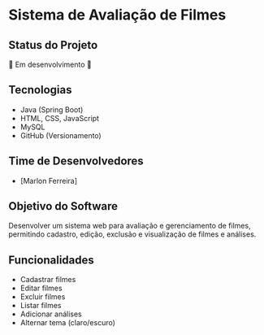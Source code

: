 # Sistema de Avaliação de Filmes

## Status do Projeto
🚧 Em desenvolvimento 🚧

## Tecnologias
- Java (Spring Boot)
- HTML, CSS, JavaScript
- MySQL
- GitHub (Versionamento)

## Time de Desenvolvedores
- [Marlon Ferreira]

## Objetivo do Software
Desenvolver um sistema web para avaliação e gerenciamento de filmes, permitindo cadastro, edição, exclusão e visualização de filmes e análises.

## Funcionalidades
- Cadastrar filmes
- Editar filmes
- Excluir filmes
- Listar filmes
- Adicionar análises
- Alternar tema (claro/escuro)
